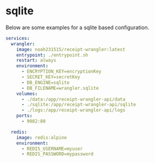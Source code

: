 # sqlite

Below are some examples for a sqlite based configuration.

```yaml title="docker-compose.yaml"
services:
  wrangler:
    image: noah231515/receipt-wrangler:latest
    entrypoint: ./entrypoint.sh
    restart: always
    environment:
      - ENCRYPTION_KEY=encryptionKey
      - SECRET_KEY=secretKey
      - DB_ENGINE=sqlite
      - DB_FILENAME=wrangler.sqlite
    volumes:
      - ./data:/app/receipt-wrangler-api/data
      - ./sqlite:/app/receipt-wrangler-api/sqlite
      - ./logs:/app/receipt-wrangler-api/logs
    ports:
      - 9082:80

  redis:
    image: redis:alpine
    environment:
      - REDIS_USERNAME=myuser
      - REDIS_PASSWORD=mypassword
```
